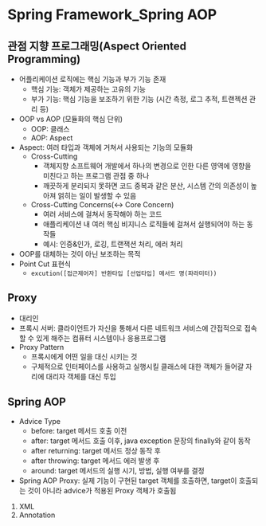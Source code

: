 # Spring Framework_Spring AOP

## 관점 지향 프로그래밍(Aspect Oriented Programming)
* 어플리케이션 로직에는 핵심 기능과 부가 기능 존재
    - 핵심 기능: 객체가 제공하는 고유의 기능
    - 부가 기능: 핵심 기능을 보조하기 위한 기능 (시간 측정, 로그 추적, 트랜젝션 관리 등)
* OOP vs AOP (모듈화의 핵심 단위)
    - OOP: 클래스
    - AOP: Aspect
* Aspect: 여러 타입과 객체에 거쳐서 사용되는 기능의 모듈화
    - Cross-Cutting
        * 객체지향 소프트웨어 개발에서 하나의 변경으로 인한 다른 영역에 영향을 미친다고 하는 프로그램 관점 중 하나
        * 깨끗하게 분리되지 못하면 코드 중복과 같은 분산, 시스템 간의 의존성이 높아져 얽히는 일이 발생할 수 있음
    - Cross-Cutting Concerns(<-> Core Concern)
         * 여러 서비스에 걸쳐서 동작해야 하는 코드
         * 애플리케이션 내 여러 핵심 비지니스 로직들에 걸쳐서 실행되어야 하는 동작들
         * 예시: 인증&인가, 로깅, 트랜잭션 처리, 에러 처리
* OOP를 대체하는 것이 아닌 보조하는 목적
* Point Cut 표현식
    - `excution([접근제어자] 반환타입 [선업타입] 메서드 명(파라미터))`

## Proxy
* 대리인
* 프록시 서버: 클라이언트가 자신을 통해서 다른 네트워크 서비스에 간접적으로 접속할 수 있게 해주는 컴퓨터 시스템이나 응용프로그램
* Proxy Pattern
    - 프록시에게 어떤 일을 대신 시키는 것
    - 구체적으로 인터페이스를 사용하고 실행시킬 클래스에 대한 객체가 들어갈 자리에 대리자 객체를 대신 투입

## Spring AOP
* Advice Type
    - before: target 메서드 호출 이전
    - after: target 메서드 호출 이후, java exception 문장의 finally와 같이 동작
    - after returning: target 메서드 정상 동작 후
    - after throwing: target 메서드 에러 발생 후
    - around: target 메서드의 실행 시기, 방법, 실행 여부를 결정
* Spring AOP Proxy: 실제 기능이 구현된 target 객체를 호출하면, target이 호출되는 것이 아니라 advice가 적용된 Proxy 객체가 호출됨
1. XML
2. Annotation